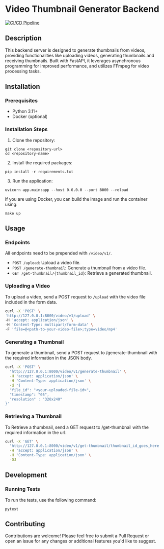 # Video Thumbnail Generator Backend

[![CI/CD Pipeline](https://github.com/cjand225/video-thumbnail-generator-backend/actions/workflows/main.yml/badge.svg?event=push)](https://github.com/cjand225/video-thumbnail-generator-backend/actions/workflows/main.yml)

## Description

This backend server is designed to generate thumbnails from videos, providing functionalities like uploading videos, generating thumbnails and receiving thumbnails. Built with FastAPI, it leverages asynchronous programming for improved performance, and utilizes FFmpeg for video processing tasks.

## Installation

### Prerequisites

- Python 3.11+
- Docker (optional)

### Installation Steps

1. Clone the repository:

```
git clone <repository-url>
cd <repository-name>
```

2. Install the required packages:

```
pip install -r requirements.txt
```

3. Run the application:

```
uvicorn app.main:app --host 0.0.0.0 --port 8000 --reload
```

If you are using Docker, you can build the image and run the container using:

```
make up
```

## Usage

### Endpoints

All endpoints need to be prepended with `/video/v1/`.

- `POST /upload`: Upload a video file.
- `POST /generate-thumbnail`: Generate a thumbnail from a video file.
- `GET /get-thumbnail/{thumbnail_id}`: Retrieve a generated thumbnail.

### Uploading a Video

To upload a video, send a POST request to `/upload` with the video file included in the form data.

```bash
curl -X 'POST' \
'http://127.0.0.1:8000/video/v1/upload' \
-H 'accept: application/json' \
-H 'Content-Type: multipart/form-data' \
-F 'file=@<path-to-your-video-file>;type=video/mp4'

```

### Generating a Thumbnail

To generate a thumbnail, send a POST request to /generate-thumbnail with the required information in the JSON body.

```bash
curl -X 'POST' \
  'http://127.0.0.1:8000/video/v1/generate-thumbnail' \
  -H 'accept: application/json' \
  -H 'Content-Type: application/json' \
  -d '{
  "file_id": "<your-uploaded-file-id>",
  "timestamp": "05",
  "resolution" : "320x240"
}'
```

### Retrieving a Thumbnail

To Retrieve a thumbnail, send a GET request to /get-thumbnail with the required information in the url.

```bash
curl -X 'GET' \
  'http://127.0.0.1:8000/video/v1/get-thumbnail/thumbnail_id_goes_here' \
  -H 'accept: application/json' \
  -H 'Content-Type: application/json' \
  -OJ
```

## Development

### Running Tests

To run the tests, use the following command:

```
pytest
```

## Contributing

Contributions are welcome! Please feel free to submit a Pull Request or open an issue for any changes or additional features you'd like to suggest.
